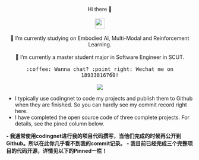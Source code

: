 <!-- ### Hi there 👋 -->


<!-- - 👯 I’m looking to collaborate on ...
- 🤔 I’m looking for help with ... -->
<!-- - 💬 Ask me about ... -->
<!-- - 😄 Pronouns: ...
- ⚡ Fun fact: ... -->
<!-- - 🔭 I’m currently studying on Embodied AI.
- 🌱 I’m currently a master student major in Software Engineer in SCUT. -->
<!-- <img align="center" src="https://github-readme-stats.vercel.app/api?username=JeremyLinky&show_icons=true&theme=tokyonight" /> -->
<p align="center">
  Hi there 👋
  <br><br>
  <img src="https://user-images.githubusercontent.com/5679180/79618120-0daffb80-80be-11ea-819e-d2b0fa904d07.gif" width="27px">
    <br><br>
    🔭 I’m currently studying on Embodied AI, Multi-Modal and Reinforcement Learning.
    <br><br>
    🌱 I’m currently a master student major in Software Engineer in SCUT.
    <samp>
    <br><br>:coffee: Wanna chat? :point_right: Wechat me on 18933816760!
    <br><br>
    <img align="center" src="https://github-readme-stats.vercel.app/api?username=JeremyLinky&show_icons=true&theme=tokyonight" />
  </samp>
</p>

- I typically use codingnet to code my projects and publish them to Github when they are finished. So you can hardly see my commit record right here.
- I have completed the open source code of three complete projects. For details, see the pined column below.

**- 我通常使用codingnet进行我的项目代码撰写，当他们完成的时候再公开到Github。所以在此你几乎看不到我的commit记录。
**- 我目前已经完成三个完整项目的代码开源，详情见以下的Pinned一栏！****

<!-- ![JeremyLinky's GitHub stats](https://github-readme-stats.vercel.app/api?username=JeremyLinky&show_icons=true&theme=tokyonight) -->
